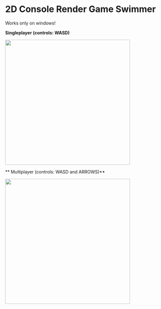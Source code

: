# 2D Console Render Game Swimmer
Works only on windows!


**Singleplayer (controls: WASD)**

<img src="https://i.ibb.co/fXbwMb8/1.png" width="400" height="400" />

** Multiplayer (controls: WASD and ARROWS)**

<img src="https://i.ibb.co/Nmt8SgZ/2.png" width="400" height="400" />

